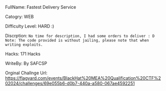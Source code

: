 FullName: Fastest Delivery Service

Catogry: WEB

Difficulty Level:  HARD :)

Discrption: ``` No time for description, I had some orders to deliver : D 
Note: The code provided is without jailing, please note that when writing exploits. ```

Hacks: 171  Hacks

WriteBy: By SAFCSP

Orginal Challnge Url: https://flagyard.com/events/BlackHat%20MEA%20Qualification%20CTF%202024/challenges/69e055b6-d0b7-440a-a580-067ae4592251
